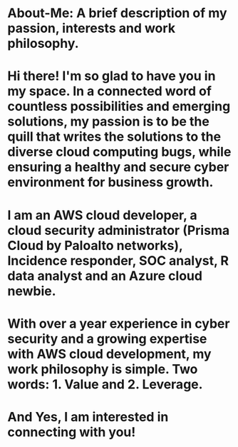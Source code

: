 # About-Me: A brief description of my passion, interests and work philosophy.
# Hi there! I'm so glad to have you in my space. In a connected word of countless possibilities and emerging solutions, my passion is to be the quill that writes the solutions to the diverse cloud computing bugs, while ensuring a healthy and secure cyber environment for business growth.
# I am an AWS cloud developer, a cloud security administrator (Prisma Cloud by Paloalto networks), Incidence responder, SOC analyst, R data analyst and an Azure cloud newbie. 
# With over a year experience in cyber security and a growing expertise with AWS cloud development, my work philosophy is simple. Two words: 1. Value and 2. Leverage.
# And Yes, I am interested in connecting with you!
